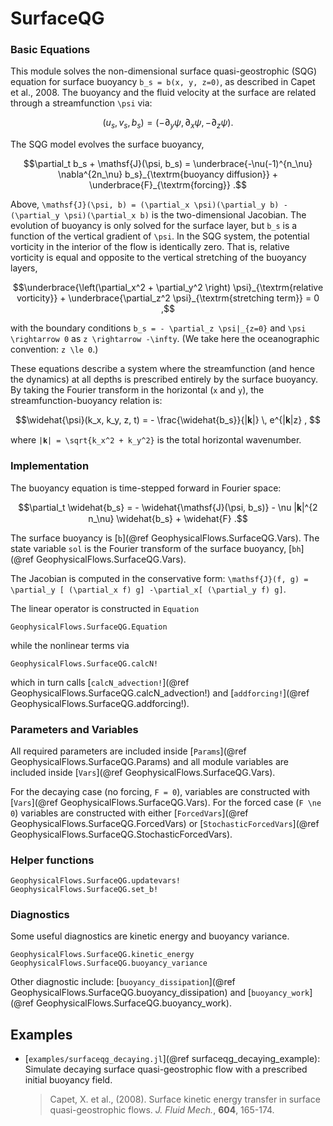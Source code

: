 # SurfaceQG

### Basic Equations

This module solves the non-dimensional surface quasi-geostrophic (SQG) equation for surface 
buoyancy ``b_s = b(x, y, z=0)``, as described in Capet et al., 2008. The buoyancy and the fluid 
velocity at the surface are related through a streamfunction ``\psi`` via:

```math
(u_s, v_s, b_s) = (-\partial_y \psi, \partial_x \psi, -\partial_z \psi) .
```

The SQG model evolves the surface buoyancy,

```math
\partial_t b_s + \mathsf{J}(\psi, b_s) = \underbrace{-\nu(-1)^{n_\nu} \nabla^{2n_\nu} b_s}_{\textrm{buoyancy diffusion}} + \underbrace{F}_{\textrm{forcing}} .
```

Above, ``\mathsf{J}(\psi, b) = (\partial_x \psi)(\partial_y b) - (\partial_y \psi)(\partial_x b)`` 
is the two-dimensional Jacobian. The evolution of buoyancy is only solved for the surface 
layer, but ``b_s`` is a function of the vertical gradient of ``\psi``. In the SQG system, the 
potential vorticity in the interior of the flow is identically zero. That is, relative vorticity 
is equal and opposite to the vertical stretching of the buoyancy layers,

```math
\underbrace{\left(\partial_x^2 + \partial_y^2 \right) \psi}_{\textrm{relative vorticity}} + \underbrace{\partial_z^2 \psi}_{\textrm{stretching term}} = 0 ,
```

with the boundary conditions ``b_s = - \partial_z \psi|_{z=0}`` and ``\psi \rightarrow 0`` as ``z \rightarrow -\infty``. (We take here the oceanographic convention: ``z \le 0``.)

These equations describe a system where the streamfunction (and hence the dynamics) at all depths is prescribed entirely by the surface buoyancy. By taking the Fourier transform in the horizontal (``x`` and ``y``), the streamfunction-buoyancy relation is:

```math
\widehat{\psi}(k_x, k_y, z, t) = - \frac{\widehat{b_s}}{|𝐤|} \, e^{|𝐤|z} , 
```

where ``|𝐤| = \sqrt{k_x^2 + k_y^2}`` is the total horizontal wavenumber.

### Implementation

The buoyancy equation is time-stepped forward in Fourier space:

```math
\partial_t \widehat{b_s} = - \widehat{\mathsf{J}(\psi, b_s)} - \nu |𝐤|^{2 n_\nu} \widehat{b_s} + \widehat{F} .
```

The surface buoyancy is [`b`](@ref GeophysicalFlows.SurfaceQG.Vars). The state variable 
`sol` is the Fourier transform of the surface buoyancy, [`bh`](@ref GeophysicalFlows.SurfaceQG.Vars).

The Jacobian is computed in the conservative form: ``\mathsf{J}(f, g) =
\partial_y [ (\partial_x f) g] -\partial_x[ (\partial_y f) g]``.

The linear operator is constructed in `Equation`

```@docs
GeophysicalFlows.SurfaceQG.Equation
```

while the nonlinear terms via 

```@docs
GeophysicalFlows.SurfaceQG.calcN!
```

which in turn calls [`calcN_advection!`](@ref GeophysicalFlows.SurfaceQG.calcN_advection!) 
and [`addforcing!`](@ref GeophysicalFlows.SurfaceQG.addforcing!).


### Parameters and Variables

All required parameters are included inside [`Params`](@ref GeophysicalFlows.SurfaceQG.Params)
and all module variables are included inside [`Vars`](@ref GeophysicalFlows.SurfaceQG.Vars).

For the decaying case (no forcing, ``F = 0``), variables are constructed with [`Vars`](@ref GeophysicalFlows.SurfaceQG.Vars).
For the forced case (``F \ne 0``) variables are constructed with either [`ForcedVars`](@ref GeophysicalFlows.SurfaceQG.ForcedVars)
or [`StochasticForcedVars`](@ref GeophysicalFlows.SurfaceQG.StochasticForcedVars).


### Helper functions

```@docs
GeophysicalFlows.SurfaceQG.updatevars!
GeophysicalFlows.SurfaceQG.set_b!
```


### Diagnostics

Some useful diagnostics are kinetic energy and buoyancy variance.

```@docs
GeophysicalFlows.SurfaceQG.kinetic_energy
GeophysicalFlows.SurfaceQG.buoyancy_variance
```

Other diagnostic include: [`buoyancy_dissipation`](@ref GeophysicalFlows.SurfaceQG.buoyancy_dissipation) and
[`buoyancy_work`](@ref GeophysicalFlows.SurfaceQG.buoyancy_work).


## Examples

- [`examples/surfaceqg_decaying.jl`](@ref surfaceqg_decaying_example): Simulate decaying surface quasi-geostrophic flow 
  with a prescribed initial buoyancy field.

  > Capet, X. et al., (2008). Surface kinetic energy transfer in surface quasi-geostrophic flows. *J. Fluid Mech.*, **604**, 165-174.
